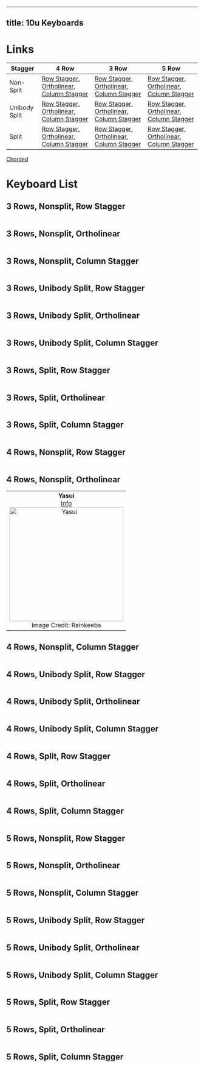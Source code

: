 
---
title: 10u Keyboards
---

# Links


| Stagger | 4 Row | 3 Row | 5 Row |  
| --- | --- | --- | --- |
| Non-Split | [Row Stagger](#4nr), [Ortholinear](#4no), [Column Stagger](#3nc) | [Row Stagger](#3nr), [Ortholinear](#3no), [Column Stagger](#4nc) | [Row Stagger](#5nr), [Ortholinear](#5no), [Column Stagger](#5nc) |  
| Unibody Split | [Row Stagger](#4nr), [Ortholinear](#4no), [Column Stagger](#4nc) | [Row Stagger](#3nr), [Ortholinear](#3no), [Column Stagger](#3nc) | [Row Stagger](#5nr), [Ortholinear](#5no), [Column Stagger](#5nc) |  
| Split | [Row Stagger](#4nr), [Ortholinear](#4no), [Column Stagger](#4nc) | [Row Stagger](#3nr), [Ortholinear](#3no), [Column Stagger](#3nc) | [Row Stagger](#5nr), [Ortholinear](#5no), [Column Stagger](#5nc) |  
[Chorded](#chord)  



# Keyboard List


## 3 Rows, Nonsplit, Row Stagger <a name="3nr"></a>  
| |  
| :---: |  


## 3 Rows, Nonsplit, Ortholinear <a name="3no"></a>  
| |  
| :---: |  


## 3 Rows, Nonsplit, Column Stagger <a name="3nc"></a>  
| |  
| :---: |  


## 3 Rows, Unibody Split, Row Stagger <a name="3ur"></a>  
| |  
| :---: |  


## 3 Rows, Unibody Split, Ortholinear <a name="3uo"></a>  
| |  
| :---: |  


## 3 Rows, Unibody Split, Column Stagger <a name="3uc"></a>  
| |  
| :---: |  


## 3 Rows, Split, Row Stagger <a name="3sr"></a>  
| |  
| :---: |  


## 3 Rows, Split, Ortholinear <a name="3so"></a>  
| |  
| :---: |  


## 3 Rows, Split, Column Stagger <a name="3sc"></a>  
| |  
| :---: |  


## 4 Rows, Nonsplit, Row Stagger <a name="4nr"></a>  
| |  
| :---: |  


## 4 Rows, Nonsplit, Ortholinear <a name="4no"></a>  
| |  
| :---: |  
| **Yasui** <br> [Info](https://www.rainkeebs.mx/product/yasui-keyboard-kit) <br> <img src="https://assets.bigcartel.com/product_images/301231563/DSC_0419.JPG" alt="Yasui" width="300"/> <br> Image Credit: Rainkeebs |  


## 4 Rows, Nonsplit, Column Stagger <a name="4nc"></a>  
| |  
| :---: |  


## 4 Rows, Unibody Split, Row Stagger <a name="4ur"></a>  
| |  
| :---: |  


## 4 Rows, Unibody Split, Ortholinear <a name="4uo"></a>  
| |  
| :---: |  


## 4 Rows, Unibody Split, Column Stagger <a name="4uc"></a>  
| |  
| :---: |  


## 4 Rows, Split, Row Stagger <a name="4sr"></a>  
| |  
| :---: |  


## 4 Rows, Split, Ortholinear <a name="4so"></a>  
| |  
| :---: |  


## 4 Rows, Split, Column Stagger <a name="4sc"></a>  
| |  
| :---: |  


## 5 Rows, Nonsplit, Row Stagger <a name="5nr"></a>  
| |  
| :---: |  


## 5 Rows, Nonsplit, Ortholinear <a name="5no"></a>  
| |  
| :---: |  


## 5 Rows, Nonsplit, Column Stagger <a name="5nc"></a>  
| |  
| :---: |  


## 5 Rows, Unibody Split, Row Stagger <a name="5ur"></a>  
| |  
| :---: |  


## 5 Rows, Unibody Split, Ortholinear <a name="5uo"></a>  
| |  
| :---: |  


## 5 Rows, Unibody Split, Column Stagger <a name="5uc"></a>  
| |  
| :---: |  


## 5 Rows, Split, Row Stagger <a name="5sr"></a>  
| |  
| :---: |  


## 5 Rows, Split, Ortholinear <a name="5so"></a>  
| |  
| :---: |  


## 5 Rows, Split, Column Stagger <a name="5sc"></a>  
| |  
| :---: |  



